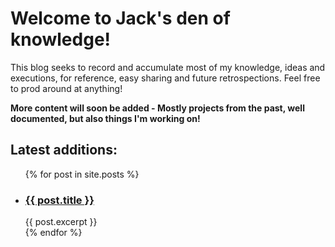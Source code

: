 <html>
    <body>
        <h1>Welcome to Jack's den of knowledge!</h1>
        <p>This blog seeks to record and accumulate most of my knowledge, ideas and executions, for reference, easy sharing and future retrospections. Feel free to prod around at anything! </p>
        <b>More content will soon be added - Mostly projects from the past, well documented, but also things I'm working on!</b>
        <br/>
        <h2>Latest additions:</h2>
        <ul>
  {% for post in site.posts %}
    <li>
      <h3><a href="{{ post.url }}">{{ post.title }}</a></h3>
      {{ post.excerpt }}
    </li>
  {% endfor %}
</ul>
    </body>
</html>
